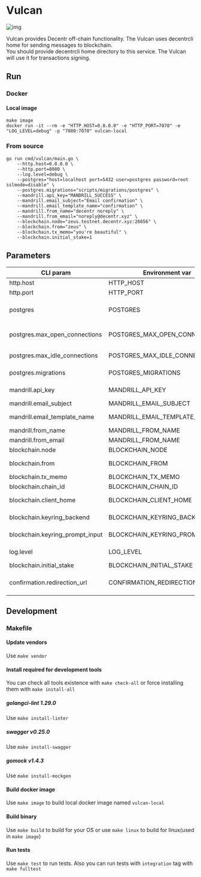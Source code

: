 # Vulcan
![img](https://img.shields.io/docker/cloud/build/decentr/vulcan.svg)

Vulcan provides Decentr off-chain functionality. The Vulcan uses decentrcli home for sending messages to blockchain.  
You should provide decentrcli home directory to this service. The Vulcan will use it for transactions signing. 


## Run
### Docker
#### Local image
```
make image
docker run -it --rm -e "HTTP_HOST=0.0.0.0" -e "HTTP_PORT=7070" -e "LOG_LEVEL=debug" -p "7080:7070" vulcan-local
```
### From source
```
go run cmd/vulcan/main.go \
    --http.host=0.0.0.0 \
    --http.port=8080 \
    --log.level=debug \
    --postgres="host=localhost port=5432 user=postgres password=root sslmode=disable" \
    --postgres.migrations="scripts/migrations/postgres" \
    --mandrill.api_key="MANDRILL_SUCCESS" \
    --mandrill.email_subject="Email confirmation" \
    --mandrill.email_template_name="confirmation" \
    --mandrill.from_name="decentr noreply" \
    --mandrill.from_email="noreply@decentr.xyz" \
    --blockchain.node="zeus.testnet.decentr.xyz:26656" \
    --blockchain.from="zeus" \
    --blockchain.tx_memo="you're beautiful" \
    --blockchain.initial_stake=1
```

## Parameters
| CLI param         | Environment var          | Default | Description
|---------------|------------------|---------------|---------------------------------
| http.host         | HTTP_HOST         | 0.0.0.0  | host to bind server
| http.port    | HTTP_PORT    | 8080  | port to listen
| postgres    | POSTGRES    | host=localhost port=5432 user=postgres password=root sslmode=disable  | postgres dsn
| postgres.max_open_connections    | POSTGRES_MAX_OPEN_CONNECTIONS    | 0  | postgres maximal open connections count, 0 means unlimited
| postgres.max_idle_connections    | POSTGRES_MAX_IDLE_CONNECTIONS    | 5  | postgres maximal idle connections count
| postgres.migrations    | POSTGRES_MIGRATIONS    | /migrations/postgres | postgres migrations directory
| mandrill.api_key    | MANDRILL_API_KEY   |   |  mandrillapp.com api key
| mandrill.email_subject    | MANDRILL_EMAIL_SUBJECT    | decentr.xyz - Verification  | subject for emails
| mandrill.email_template_name    | MANDRILL_EMAIL_TEMPLATE_NAME    |   | mandrill's template to be sent
| mandrill.from_name    | MANDRILL_FROM_NAME    | decentr.xyz  | name for emails sender
| mandrill.from_email    | MANDRILL_FROM_NAME    | noreply@decentrdev.com  | email for emails sender
| blockchain.node   | BLOCKCHAIN_NODE    | zeus.testnet.decentr.xyz:26656  | decentr node address
| blockchain.from   | BLOCKCHAIN_FROM    |  | decentr account name to send stakes
| blockchain.tx_memo   | BLOCKCHAIN_TX_MEMO    |  | decentr tx's memo
| blockchain.chain_id   | BLOCKCHAIN_CHAIN_ID    | testnet | decentr chain id
| blockchain.client_home   | BLOCKCHAIN_CLIENT_HOME    | ~/.decentrcli | decentrcli home directory
| blockchain.keyring_backend   | BLOCKCHAIN_KEYRING_BACKEND    | test | decentrcli keyring backend
| blockchain.keyring_prompt_input   | BLOCKCHAIN_KEYRING_PROMPT_INPUT    | | decentrcli keyring prompt input
| log.level   | LOG_LEVEL   | info  | level of logger (debug,info,warn,error)
| blockchain.initial_stake | BLOCKCHAIN_INITIAL_STAKE | 1 | stakes count to be sent
| confirmation.redirection_url | CONFIRMATION_REDIRECTION_URL | https://decentr.xyz | user will be sent to this url after successful confirmation

## Development
### Makefile
#### Update vendors
Use `make vendor`
#### Install required for development tools
You can check all tools existence with `make check-all` or force installing them with `make install-all` 
##### golangci-lint 1.29.0
Use `make install-linter`
##### swagger v0.25.0
Use `make install-swagger`
##### gomock v1.4.3
Use `make install-mockgen`
#### Build docker image
Use `make image` to build local docker image named `vulcan-local`
#### Build binary
Use `make build` to build for your OS or use `make linux` to build for linux(used in `make image`) 
#### Run tests
Use `make test` to run tests. Also you can run tests with `integration` tag with `make fulltest`
